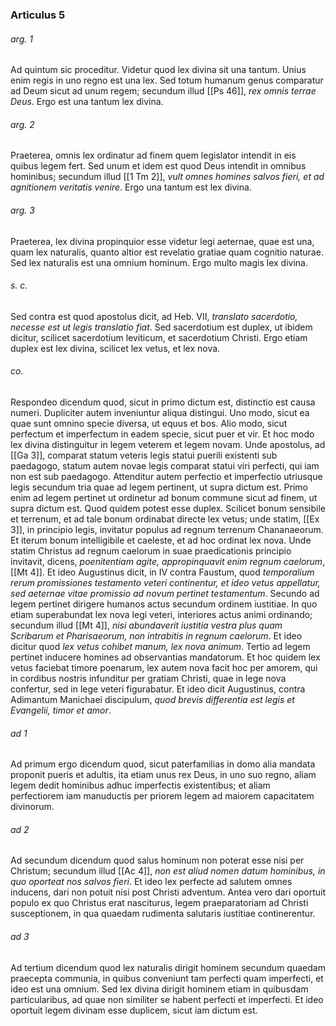 ### Articulus 5

###### arg. 1
Ad quintum sic proceditur. Videtur quod lex divina sit una tantum. Unius enim regis in uno regno est una lex. Sed totum humanum genus comparatur ad Deum sicut ad unum regem; secundum illud [[Ps 46]], *rex omnis terrae Deus*. Ergo est una tantum lex divina.

###### arg. 2
Praeterea, omnis lex ordinatur ad finem quem legislator intendit in eis quibus legem fert. Sed unum et idem est quod Deus intendit in omnibus hominibus; secundum illud [[1 Tm 2]], *vult omnes homines salvos fieri, et ad agnitionem veritatis venire*. Ergo una tantum est lex divina.

###### arg. 3
Praeterea, lex divina propinquior esse videtur legi aeternae, quae est una, quam lex naturalis, quanto altior est revelatio gratiae quam cognitio naturae. Sed lex naturalis est una omnium hominum. Ergo multo magis lex divina.

###### s. c.
Sed contra est quod apostolus dicit, ad Heb. VII, *translato sacerdotio, necesse est ut legis translatio fiat*. Sed sacerdotium est duplex, ut ibidem dicitur, scilicet sacerdotium leviticum, et sacerdotium Christi. Ergo etiam duplex est lex divina, scilicet lex vetus, et lex nova.

###### co.
Respondeo dicendum quod, sicut in primo dictum est, distinctio est causa numeri. Dupliciter autem inveniuntur aliqua distingui. Uno modo, sicut ea quae sunt omnino specie diversa, ut equus et bos. Alio modo, sicut perfectum et imperfectum in eadem specie, sicut puer et vir. Et hoc modo lex divina distinguitur in legem veterem et legem novam. Unde apostolus, ad [[Ga 3]], comparat statum veteris legis statui puerili existenti sub paedagogo, statum autem novae legis comparat statui viri perfecti, qui iam non est sub paedagogo. Attenditur autem perfectio et imperfectio utriusque legis secundum tria quae ad legem pertinent, ut supra dictum est. Primo enim ad legem pertinet ut ordinetur ad bonum commune sicut ad finem, ut supra dictum est. Quod quidem potest esse duplex. Scilicet bonum sensibile et terrenum, et ad tale bonum ordinabat directe lex vetus; unde statim, [[Ex 3]], in principio legis, invitatur populus ad regnum terrenum Chananaeorum. Et iterum bonum intelligibile et caeleste, et ad hoc ordinat lex nova. Unde statim Christus ad regnum caelorum in suae praedicationis principio invitavit, dicens, *poenitentiam agite, appropinquavit enim regnum caelorum*, [[Mt 4]]. Et ideo Augustinus dicit, in IV contra Faustum, quod *temporalium rerum promissiones testamento veteri continentur, et ideo vetus appellatur, sed aeternae vitae promissio ad novum pertinet testamentum*. Secundo ad legem pertinet dirigere humanos actus secundum ordinem iustitiae. In quo etiam superabundat lex nova legi veteri, interiores actus animi ordinando; secundum illud [[Mt 4]], *nisi abundaverit iustitia vestra plus quam Scribarum et Pharisaeorum, non intrabitis in regnum caelorum*. Et ideo dicitur quod *lex vetus cohibet manum, lex nova animum*. Tertio ad legem pertinet inducere homines ad observantias mandatorum. Et hoc quidem lex vetus faciebat timore poenarum, lex autem nova facit hoc per amorem, qui in cordibus nostris infunditur per gratiam Christi, quae in lege nova confertur, sed in lege veteri figurabatur. Et ideo dicit Augustinus, contra Adimantum Manichaei discipulum, *quod brevis differentia est legis et Evangelii, timor et amor*.

###### ad 1
Ad primum ergo dicendum quod, sicut paterfamilias in domo alia mandata proponit pueris et adultis, ita etiam unus rex Deus, in uno suo regno, aliam legem dedit hominibus adhuc imperfectis existentibus; et aliam perfectiorem iam manuductis per priorem legem ad maiorem capacitatem divinorum.

###### ad 2
Ad secundum dicendum quod salus hominum non poterat esse nisi per Christum; secundum illud [[Ac 4]], *non est aliud nomen datum hominibus, in quo oporteat nos salvos fieri*. Et ideo lex perfecte ad salutem omnes inducens, dari non potuit nisi post Christi adventum. Antea vero dari oportuit populo ex quo Christus erat nasciturus, legem praeparatoriam ad Christi susceptionem, in qua quaedam rudimenta salutaris iustitiae continerentur.

###### ad 3
Ad tertium dicendum quod lex naturalis dirigit hominem secundum quaedam praecepta communia, in quibus conveniunt tam perfecti quam imperfecti, et ideo est una omnium. Sed lex divina dirigit hominem etiam in quibusdam particularibus, ad quae non similiter se habent perfecti et imperfecti. Et ideo oportuit legem divinam esse duplicem, sicut iam dictum est.

